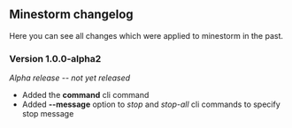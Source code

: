 ## Minestorm changelog

Here you can see all changes which were applied to minestorm in the past.

### Version 1.0.0-alpha2

*Alpha release -- not yet released*

* Added the **command** cli command
* Added **--message** option to *stop* and *stop-all* cli commands to specify stop message